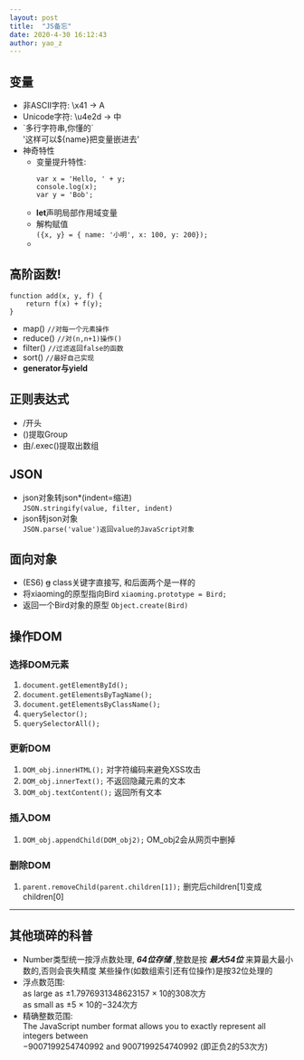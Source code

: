 ```yaml
---
layout: post
title:  "JS备忘"
date: 2020-4-30 16:12:43
author: yao_z
---
```


## 变量
  * 非ASCII字符: \\x41 -> A
  * Unicode字符: \\u4e2d -> 中
  * \`多行字符串,你懂的\`  
    '这样可以${name}把变量嵌进去'
* 神奇特性
  * 变量提升特性:
    ```
    var x = 'Hello, ' + y;
    console.log(x);
    var y = 'Bob';
    ```
  * **let**声明局部作用域变量
  * 解构赋值  
    `({x, y} = { name: '小明', x: 100, y: 200});`
  * 

## 高阶函数!
  ```
  function add(x, y, f) {
      return f(x) + f(y);
  }
  ```
* map()  `//对每一个元素操作`
* reduce() `//对(n,n+1)操作()`
* filter() `//过滤返回false的函数`
* sort() `//最好自己实现`
* **generator与yield**

## 正则表达式

* /开头
* ()提取Group
* 由/.exec()提取出数组

## JSON

* json对象转json*(indent=缩进)  
`JSON.stringify(value, filter, indent)`
* json转json对象  
`JSON.parse('value')返回value的JavaScript对象`

## 面向对象

* (ES6) ~~g~~ class关键字直接写, 和后面两个是一样的
* 将xiaoming的原型指向Bird
`xiaoming.prototype = Bird;`
* 返回一个Bird对象的原型
`Object.create(Bird)`

## 操作DOM

### 选择DOM元素

1. `document.getElementById();`
1. `document.getElementsByTagName();`
1. `document.getElementsByClassName();`
1. `querySelector();`
1. `querySelectorAll();`

### 更新DOM

1. `DOM_obj.innerHTML();` 对字符编码来避免XSS攻击
1. `DOM_obj.innerText();` 不返回隐藏元素的文本
1. `DOM_obj.textContent();` 返回所有文本

### 插入DOM

1. `DOM_obj.appendChild(DOM_obj2);` OM_obj2会从网页中删掉

### 删除DOM

1. `parent.removeChild(parent.children[1]);` 删完后children[1]变成children[0]

---
## 其他琐碎的科普

* Number类型统一按浮点数处理, ***64位存储*** ,整数是按 ***最大54位*** 来算最大最小数的,否则会丧失精度  某些操作(如数组索引还有位操作)是按32位处理的
* 浮点数范围:  
as  large  as ±1.7976931348623157 × 10的308次方  
as small as ±5 × 10的−324次方
* 精确整数范围:  
The JavaScript number format allows you to exactly represent all integers between  
−9007199254740992  and 9007199254740992 (即正负2的53次方)  